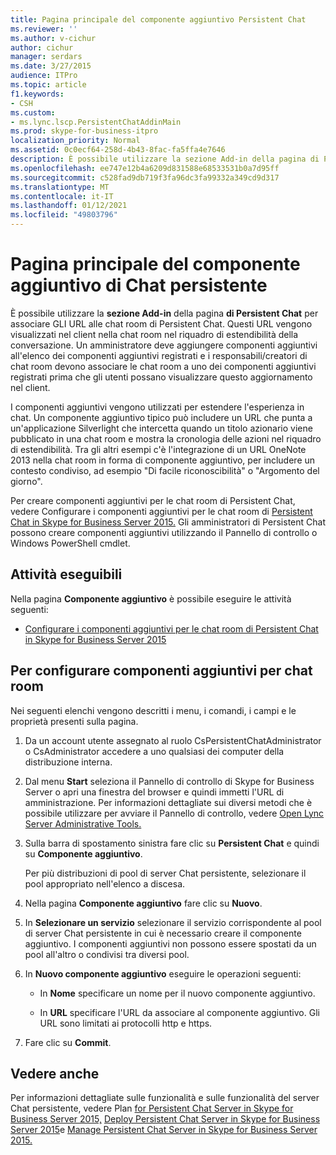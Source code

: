 ```yaml
---
title: Pagina principale del componente aggiuntivo Persistent Chat
ms.reviewer: ''
ms.author: v-cichur
author: cichur
manager: serdars
ms.date: 3/27/2015
audience: ITPro
ms.topic: article
f1.keywords:
- CSH
ms.custom:
- ms.lync.lscp.PersistentChatAddinMain
ms.prod: skype-for-business-itpro
localization_priority: Normal
ms.assetid: 0c0ecf64-258d-4b43-8fac-fa5ffa4e7646
description: È possibile utilizzare la sezione Add-in della pagina di Persistent Chat per associare GLI URL alle chat room di Persistent Chat. Questi URL vengono visualizzati nel client nella chat room nel riquadro di estendibilità della conversazione. Un amministratore deve aggiungere componenti aggiuntivi all'elenco dei componenti aggiuntivi registrati e i responsabili/creatori di chat room devono associare le chat room a uno dei componenti aggiuntivi registrati prima che gli utenti possano visualizzare questo aggiornamento nel client.
ms.openlocfilehash: ee747e12b4a6209d831588e68533531b0a7d95ff
ms.sourcegitcommit: c528fad9db719f3fa96dc3fa99332a349cd9d317
ms.translationtype: MT
ms.contentlocale: it-IT
ms.lasthandoff: 01/12/2021
ms.locfileid: "49803796"
---
```

# <a name="persistent-chat-add-in-main-page"></a>Pagina principale del componente aggiuntivo di Chat persistente

È possibile utilizzare la **sezione Add-in** della pagina **di Persistent Chat** per associare GLI URL alle chat room di Persistent Chat. Questi URL vengono visualizzati nel client nella chat room nel riquadro di estendibilità della conversazione. Un amministratore deve aggiungere componenti aggiuntivi all'elenco dei componenti aggiuntivi registrati e i responsabili/creatori di chat room devono associare le chat room a uno dei componenti aggiuntivi registrati prima che gli utenti possano visualizzare questo aggiornamento nel client.

I componenti aggiuntivi vengono utilizzati per estendere l'esperienza in chat. Un componente aggiuntivo tipico può includere un URL che punta a un'applicazione Silverlight che intercetta quando un titolo azionario viene pubblicato in una chat room e mostra la cronologia delle azioni nel riquadro di estendibilità. Tra gli altri esempi c'è l'integrazione di un URL OneNote 2013 nella chat room in forma di componente aggiuntivo, per includere un contesto condiviso, ad esempio "Di facile riconoscibilità" o "Argomento del giorno".

Per creare componenti aggiuntivi per le chat room di Persistent Chat, vedere Configurare i componenti aggiuntivi per le chat room di [Persistent Chat in Skype for Business Server 2015.](../../manage/persistent-chat/configure-add-ins.md) Gli amministratori di Persistent Chat possono creare componenti aggiuntivi utilizzando il Pannello di controllo o Windows PowerShell cmdlet.

## <a name="tasks-you-can-perform"></a>Attività eseguibili

Nella pagina **Componente aggiuntivo** è possibile eseguire le attività seguenti:

- [Configurare i componenti aggiuntivi per le chat room di Persistent Chat in Skype for Business Server 2015](../../manage/persistent-chat/configure-add-ins.md)

## <a name="to-configure-add-ins-for-chat-rooms"></a>Per configurare componenti aggiuntivi per chat room

Nei seguenti elenchi vengono descritti i menu, i comandi, i campi e le proprietà presenti sulla pagina.

1. Da un account utente assegnato al ruolo CsPersistentChatAdministrator o CsAdministrator accedere a uno qualsiasi dei computer della distribuzione interna.

2. Dal menu **Start** seleziona il Pannello di controllo di Skype for Business Server o apri una finestra del browser e quindi immetti l'URL di amministrazione. Per informazioni dettagliate sui diversi metodi che è possibile utilizzare per avviare il Pannello di controllo, vedere [Open Lync Server Administrative Tools.](https://technet.microsoft.com/library/8c58de94-9e0a-4368-9e14-9afcaa1142d0.aspx)

3. Sulla barra di spostamento sinistra fare clic su **Persistent Chat** e quindi su **Componente aggiuntivo**.

    Per più distribuzioni di pool di server Chat persistente, selezionare il pool appropriato nell'elenco a discesa.

4. Nella pagina **Componente aggiuntivo** fare clic su **Nuovo**.

5. In **Selezionare un servizio** selezionare il servizio corrispondente al pool di server Chat persistente in cui è necessario creare il componente aggiuntivo. I componenti aggiuntivi non possono essere spostati da un pool all'altro o condivisi tra diversi pool.

6. In **Nuovo componente aggiuntivo** eseguire le operazioni seguenti:

   - In **Nome** specificare un nome per il nuovo componente aggiuntivo.

   - In **URL** specificare l'URL da associare al componente aggiuntivo. Gli URL sono limitati ai protocolli http e https.

7. Fare clic su **Commit**.

## <a name="see-also"></a>Vedere anche

Per informazioni dettagliate sulle funzionalità e sulle funzionalità del server Chat persistente, vedere Plan [for Persistent Chat Server in Skype for Business Server 2015,](../../plan-your-deployment/persistent-chat-server/persistent-chat-server.md) [Deploy Persistent Chat Server in Skype for Business Server 2015](../../deploy/deploy-persistent-chat-server/deploy-persistent-chat-server.md)e [Manage Persistent Chat Server in Skype for Business Server 2015.](../../manage/persistent-chat/persistent-chat.md)


